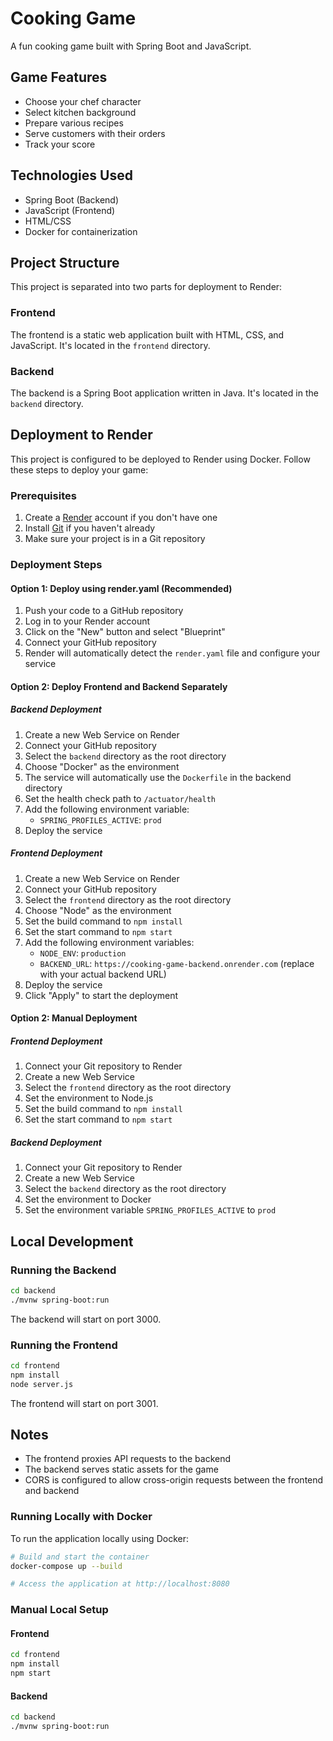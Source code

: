 # Cooking Game

A fun cooking game built with Spring Boot and JavaScript.

## Game Features

- Choose your chef character
- Select kitchen background
- Prepare various recipes
- Serve customers with their orders
- Track your score

## Technologies Used

- Spring Boot (Backend)
- JavaScript (Frontend)
- HTML/CSS
- Docker for containerization

## Project Structure

This project is separated into two parts for deployment to Render:

### Frontend

The frontend is a static web application built with HTML, CSS, and JavaScript. It's located in the `frontend` directory.

### Backend

The backend is a Spring Boot application written in Java. It's located in the `backend` directory.

## Deployment to Render

This project is configured to be deployed to Render using Docker. Follow these steps to deploy your game:

### Prerequisites

1. Create a [Render](https://render.com/) account if you don't have one
2. Install [Git](https://git-scm.com/downloads) if you haven't already
3. Make sure your project is in a Git repository

### Deployment Steps

#### Option 1: Deploy using render.yaml (Recommended)

1. Push your code to a GitHub repository
2. Log in to your Render account
3. Click on the "New" button and select "Blueprint"
4. Connect your GitHub repository
5. Render will automatically detect the `render.yaml` file and configure your service

#### Option 2: Deploy Frontend and Backend Separately

##### Backend Deployment

1. Create a new Web Service on Render
2. Connect your GitHub repository
3. Select the `backend` directory as the root directory
4. Choose "Docker" as the environment
5. The service will automatically use the `Dockerfile` in the backend directory
6. Set the health check path to `/actuator/health`
7. Add the following environment variable:
   - `SPRING_PROFILES_ACTIVE`: `prod`
8. Deploy the service

##### Frontend Deployment

1. Create a new Web Service on Render
2. Connect your GitHub repository
3. Select the `frontend` directory as the root directory
4. Choose "Node" as the environment
5. Set the build command to `npm install`
6. Set the start command to `npm start`
7. Add the following environment variables:
   - `NODE_ENV`: `production`
   - `BACKEND_URL`: `https://cooking-game-backend.onrender.com` (replace with your actual backend URL)
8. Deploy the service
6. Click "Apply" to start the deployment

#### Option 2: Manual Deployment

##### Frontend Deployment

1. Connect your Git repository to Render
2. Create a new Web Service
3. Select the `frontend` directory as the root directory
4. Set the environment to Node.js
5. Set the build command to `npm install`
6. Set the start command to `npm start`

##### Backend Deployment

1. Connect your Git repository to Render
2. Create a new Web Service
3. Select the `backend` directory as the root directory
4. Set the environment to Docker
5. Set the environment variable `SPRING_PROFILES_ACTIVE` to `prod`

## Local Development

### Running the Backend

```bash
cd backend
./mvnw spring-boot:run
```

The backend will start on port 3000.

### Running the Frontend

```bash
cd frontend
npm install
node server.js
```

The frontend will start on port 3001.

## Notes

- The frontend proxies API requests to the backend
- The backend serves static assets for the game
- CORS is configured to allow cross-origin requests between the frontend and backend

### Running Locally with Docker

To run the application locally using Docker:

```bash
# Build and start the container
docker-compose up --build

# Access the application at http://localhost:8080
```

### Manual Local Setup

#### Frontend

```bash
cd frontend
npm install
npm start
```

#### Backend

```bash
cd backend
./mvnw spring-boot:run
```
